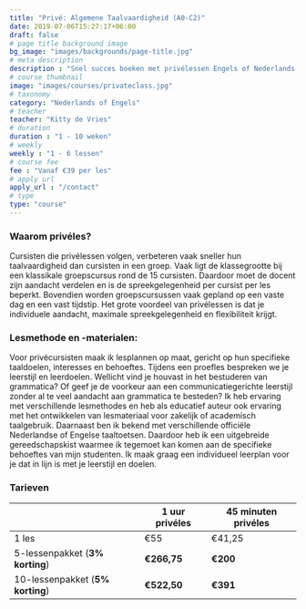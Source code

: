 ```yaml
---
title: "Privé: Algemene Taalvaardigheid (A0-C2)"
date: 2019-07-06T15:27:17+06:00
draft: false
# page title background image
bg_image: "images/backgrounds/page-title.jpg"
# meta description
description : "Snel succes boeken met privélessen Engels of Nederlands op maat."
# course thumbnail
image: "images/courses/privateclass.jpg"
# taxonomy
category: "Nederlands of Engels"
# teacher
teacher: "Kitty de Vries"
# duration
duration : "1 - 10 weken"
# weekly
weekly : "1 - 6 lessen"
# course fee
fee : "Vanaf €39 per les"
# apply url
apply_url : "/contact"
# type
type: "course"
---
```



### Waarom privéles?
Cursisten die privélessen volgen, verbeteren vaak sneller hun taalvaardigheid dan cursisten in een groep. Vaak ligt de klassegrootte bij een klassikale groepscursus rond de 15 cursisten. Daardoor moet de docent zijn aandacht verdelen en is de spreekgelegenheid per cursist per les beperkt. Bovendien worden groepscursussen vaak gepland op een vaste dag en een vast tijdstip. Het grote voordeel van privélessen is dat je individuele aandacht, maximale spreekgelegenheid en flexibiliteit krijgt.

### Lesmethode en -materialen:
Voor privécursisten maak ik lesplannen op maat, gericht op hun specifieke taaldoelen, interesses en behoeftes. Tijdens een proefles bespreken we je leerstijl en leerdoelen. Wellicht vind je houvast in het bestuderen van grammatica? Of geef je de voorkeur aan een communicatiegerichte leerstijl zonder al te veel aandacht aan grammatica te besteden? Ik heb ervaring met verschillende lesmethodes en heb als educatief auteur ook ervaring met het ontwikkelen van lesmateriaal voor zakelijk of academisch taalgebruik. Daarnaast ben ik bekend met verschillende officiële Nederlandse of Engelse taaltoetsen. Daardoor heb ik een uitgebreide gereedschapskist waarmee ik tegemoet kan komen aan de specifieke behoeftes van mijn studenten. Ik maak graag een individueel leerplan voor je dat in lijn is met je leerstijl en doelen.
</p>

### Tarieven

| | 1 uur privéles| 45 minuten privéles|
|---|---|---|
|  1 les  | €55 | €41,25 |
|  5-lessenpakket (__3% korting__) | __€266,75__ | __€200__|
|  10-lessenpakket (__5% korting__) | __€522,50__ | __€391__|

